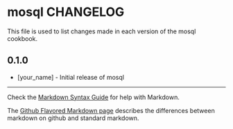 mosql CHANGELOG
===============

This file is used to list changes made in each version of the mosql cookbook.

0.1.0
-----
- [your_name] - Initial release of mosql

- - -
Check the [Markdown Syntax Guide](http://daringfireball.net/projects/markdown/syntax) for help with Markdown.

The [Github Flavored Markdown page](http://github.github.com/github-flavored-markdown/) describes the differences between markdown on github and standard markdown.
